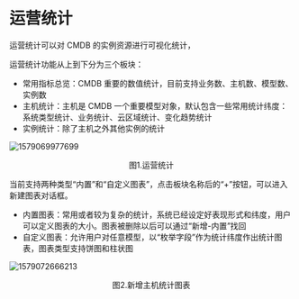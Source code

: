 # 运营统计

运营统计可以对 CMDB 的实例资源进行可视化统计，

运营统计功能从上到下分为三个板块：

- 常用指标总览：CMDB 重要的数值统计，目前支持业务数、主机数、模型数、实例数
- 主机统计：主机是 CMDB 一个重要模型对象，默认包含一些常用统计纬度：系统类型统计、业务统计、云区域统计、变化趋势统计
- 实例统计：除了主机之外其他实例的统计

![1579069977699](../media/1579069977699.png)
<center>图1.运营统计</center>

当前支持两种类型“内置”和“自定义图表”，点击板块名称后的“+”按钮，可以进入新建图表对话框。

- 内置图表：常用或者较为复杂的统计，系统已经设定好表现形式和纬度，用户可以定义图表的大小。图表被删除以后可以通过“新增-内置”找回
- 自定义图表：允许用户对任意模型，以“枚举字段”作为统计纬度作出统计图表，图表类型支持饼图和柱状图

![1579072666213](../media/1579072666213.png)
<center>图2.新增主机统计图表</center>
